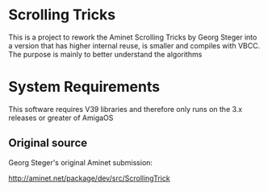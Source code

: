 # Scrolling Tricks

This is a project to rework the Aminet Scrolling Tricks by Georg Steger into a
version that has higher internal reuse, is smaller and compiles with
VBCC. The purpose is mainly to better understand the algorithms

# System Requirements

This software requires V39 libraries and therefore only runs on the
3.x releases or greater of AmigaOS

## Original source

Georg Steger's original Aminet submission:

http://aminet.net/package/dev/src/ScrollingTrick
